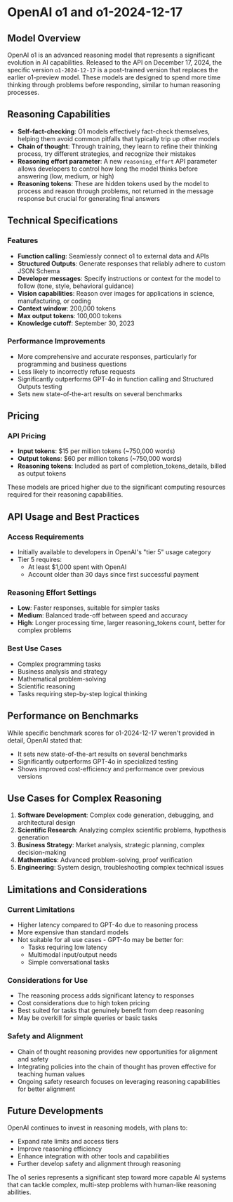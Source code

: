 # OpenAI o1 and o1-2024-12-17

## Model Overview

OpenAI o1 is an advanced reasoning model that represents a significant evolution in AI capabilities. Released to the API on December 17, 2024, the specific version `o1-2024-12-17` is a post-trained version that replaces the earlier o1-preview model. These models are designed to spend more time thinking through problems before responding, similar to human reasoning processes.

## Reasoning Capabilities

- **Self-fact-checking**: O1 models effectively fact-check themselves, helping them avoid common pitfalls that typically trip up other models
- **Chain of thought**: Through training, they learn to refine their thinking process, try different strategies, and recognize their mistakes
- **Reasoning effort parameter**: A new `reasoning_effort` API parameter allows developers to control how long the model thinks before answering (low, medium, or high)
- **Reasoning tokens**: These are hidden tokens used by the model to process and reason through problems, not returned in the message response but crucial for generating final answers

## Technical Specifications

### Features
- **Function calling**: Seamlessly connect o1 to external data and APIs
- **Structured Outputs**: Generate responses that reliably adhere to custom JSON Schema
- **Developer messages**: Specify instructions or context for the model to follow (tone, style, behavioral guidance)
- **Vision capabilities**: Reason over images for applications in science, manufacturing, or coding
- **Context window**: 200,000 tokens
- **Max output tokens**: 100,000 tokens
- **Knowledge cutoff**: September 30, 2023

### Performance Improvements
- More comprehensive and accurate responses, particularly for programming and business questions
- Less likely to incorrectly refuse requests
- Significantly outperforms GPT-4o in function calling and Structured Outputs testing
- Sets new state-of-the-art results on several benchmarks

## Pricing

### API Pricing
- **Input tokens**: $15 per million tokens (~750,000 words)
- **Output tokens**: $60 per million tokens (~750,000 words)
- **Reasoning tokens**: Included as part of completion_tokens_details, billed as output tokens

These models are priced higher due to the significant computing resources required for their reasoning capabilities.

## API Usage and Best Practices

### Access Requirements
- Initially available to developers in OpenAI's "tier 5" usage category
- Tier 5 requires: 
  - At least $1,000 spent with OpenAI
  - Account older than 30 days since first successful payment

### Reasoning Effort Settings
- **Low**: Faster responses, suitable for simpler tasks
- **Medium**: Balanced trade-off between speed and accuracy
- **High**: Longer processing time, larger reasoning_tokens count, better for complex problems

### Best Use Cases
- Complex programming tasks
- Business analysis and strategy
- Mathematical problem-solving
- Scientific reasoning
- Tasks requiring step-by-step logical thinking

## Performance on Benchmarks

While specific benchmark scores for o1-2024-12-17 weren't provided in detail, OpenAI stated that:
- It sets new state-of-the-art results on several benchmarks
- Significantly outperforms GPT-4o in specialized testing
- Shows improved cost-efficiency and performance over previous versions

## Use Cases for Complex Reasoning

1. **Software Development**: Complex code generation, debugging, and architectural design
2. **Scientific Research**: Analyzing complex scientific problems, hypothesis generation
3. **Business Strategy**: Market analysis, strategic planning, complex decision-making
4. **Mathematics**: Advanced problem-solving, proof verification
5. **Engineering**: System design, troubleshooting complex technical issues

## Limitations and Considerations

### Current Limitations
- Higher latency compared to GPT-4o due to reasoning process
- More expensive than standard models
- Not suitable for all use cases - GPT-4o may be better for:
  - Tasks requiring low latency
  - Multimodal input/output needs
  - Simple conversational tasks

### Considerations for Use
- The reasoning process adds significant latency to responses
- Cost considerations due to high token pricing
- Best suited for tasks that genuinely benefit from deep reasoning
- May be overkill for simple queries or basic tasks

### Safety and Alignment
- Chain of thought reasoning provides new opportunities for alignment and safety
- Integrating policies into the chain of thought has proven effective for teaching human values
- Ongoing safety research focuses on leveraging reasoning capabilities for better alignment

## Future Developments

OpenAI continues to invest in reasoning models, with plans to:
- Expand rate limits and access tiers
- Improve reasoning efficiency
- Enhance integration with other tools and capabilities
- Further develop safety and alignment through reasoning

The o1 series represents a significant step toward more capable AI systems that can tackle complex, multi-step problems with human-like reasoning abilities.